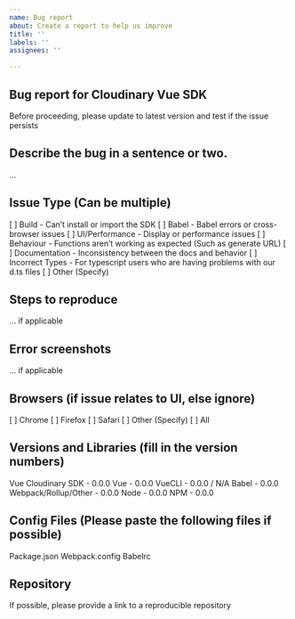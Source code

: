```yaml
---
name: Bug report
about: Create a report to help us improve
title: ''
labels: ''
assignees: ''

---
```


## Bug report for Cloudinary Vue SDK
Before proceeding, please update to latest version and test if the issue persists

## Describe the bug in a sentence or two.
…

## Issue Type (Can be multiple)
[ ] Build - Can’t install or import the SDK
[ ] Babel - Babel errors or cross-browser issues
[ ] UI/Performance - Display or performance issues
[ ] Behaviour - Functions aren’t working as expected (Such as generate URL)
[ ] Documentation - Inconsistency between the docs and behavior
[ ] Incorrect Types - For typescript users who are having problems with our d.ts files
[ ] Other (Specify)

## Steps to reproduce
… if applicable

## Error screenshots
… if applicable

## Browsers (if issue relates to UI, else ignore)
[ ] Chrome
[ ] Firefox
[ ] Safari
[ ] Other (Specify)
[ ] All

## Versions and Libraries (fill in the version numbers)
Vue Cloudinary SDK - 0.0.0
Vue - 0.0.0
VueCLI - 0.0.0 / N/A
Babel - 0.0.0
Webpack/Rollup/Other - 0.0.0
Node - 0.0.0
NPM - 0.0.0

## Config Files (Please paste the following files if possible)
Package.json
Webpack.config
Babelrc

## Repository
If possible, please provide a link to a reproducible repository
